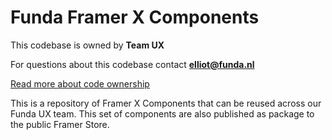 # Funda Framer X Components
This codebase is owned by **Team UX**

For questions about this codebase contact **elliot@funda.nl**

[Read more about code ownership](https://git.funda.nl/projects/RFC/repos/platform/browse/0010-teams-will-explicitly-own-their-codebase.MD)

This is a repository of Framer X Components that can be reused across our Funda UX team.
This set of components are also published as package to the public Framer Store.